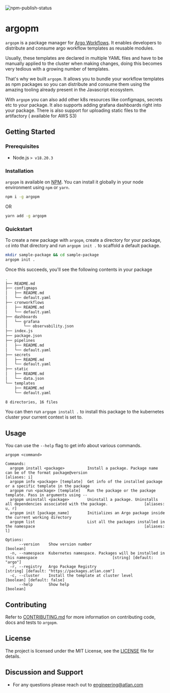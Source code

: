 ![npm-publish-status](https://github.com/atlanhq/argopm/actions/workflows/npm-publish.yml/badge.svg)

# argopm

`argopm` is a package manager for [Argo Workflows](https://argoproj.github.io/argo-workflows/). It enables developers to
distribute and consume argo workflow templates as reusable modules.

Usually, these templates are declared in multiple YAML files and have to be manually applied to the cluster when making
changes, doing this becomes very tedious with a growing number of templates.

That's why we built `argopm`. It allows you to bundle your workflow templates as npm packages so you can distribute and
consume them using the amazing tooling already present in the Javascript ecosystem.

With `argopm` you can also add other k8s resources like configmaps, secrets etc to your package. It also supports adding
grafana dashboards right into your package. There is also support for uploading static files to the artifactory (
available for AWS S3)

## Getting Started

### Prerequisites

-   Node.js `> v18.20.3`

### Installation

`argopm` is available on [NPM](https://www.npmjs.com/package/argopm). You can install it globally in your node
environment using `npm` or `yarn`.

```bash
npm i -g argopm
```

OR

```bash
yarn add -g argopm
```

### Quickstart

To create a new package with `argopm`, create a directory for your package, `cd` into that directory and
run `argopm init .` to scaffold a default package.

```bash
mkdir sample-package && cd sample-package
argopm init .
```

Once this succeeds, you'll see the following contents in your package

```bash
.
├── README.md
├── configmaps
│   ├── README.md
│   └── default.yaml
├── cronworkflows
│   ├── README.md
│   └── default.yaml
├── dashboards
│   └── grafana
│       └── observability.json
├── index.js
├── package.json
├── pipelines
│   ├── README.md
│   └── default.yaml
├── secrets
│   ├── README.md
│   └── default.yaml
├── static
│   ├── README.md
│   └── data.json
└── templates
    ├── README.md
    └── default.yaml

8 directories, 16 files
```

You can then run `argopm install .` to install this package to the kubernetes cluster your current context is set to.

## Usage

You can use the `--help` flag to get info about various commands.

```
argopm <command>

Commands:
  argopm install <package>          Install a package. Package name can be of the format package@version                            [aliases: i]
  argopm info <package> [template]  Get info of the installed package or a specific template in the package
  argopm run <package> [template]   Run the package or the package template. Pass in arguments using --
  argopm uninstall <package>        Uninstall a package. Uninstalls all dependencies associated with the package.                [aliases: u, r]
  argopm init [package_name]        Initializes an Argo package inside the current working directory
  argopm list                       List all the packages installed in the namespace                                                [aliases: l]

Options:
      --version    Show version number                                                                                                 [boolean]
  -n, --namespace  Kubernetes namespace. Packages will be installed in this namespace                                 [string] [default: "argo"]
  -r, --registry   Argo Package Registry                                                        [string] [default: "https://packages.atlan.com"]
  -c, --cluster    Install the template at cluster level                                                              [boolean] [default: false]
      --help       Show help                                                                                                           [boolean]
```

## Contributing

Refer to [CONTRIBUTING.md](/CONTRIBUTING.md) for more information on contributing code, docs and tests to `argopm`.

## License

The project is licensed under the MIT License, see the [LICENSE](LICENSE) file for details.

## Discussion and Support
-   For any questions please reach out to engineering@atlan.com

